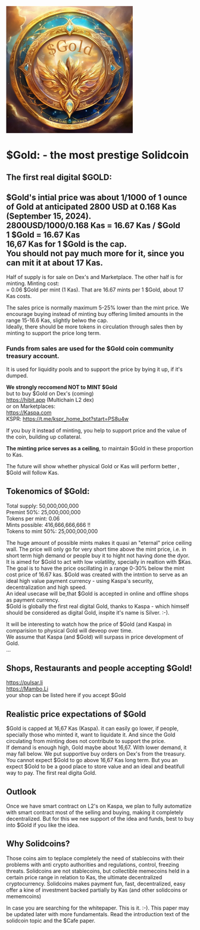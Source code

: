 <img src="https://raw.githubusercontent.com/Mambo-Token/Solidcoins/refs/heads/main/logos/Gold-Logo.png" width="340" height="340">

# $Gold: - the most prestige Solidcoin  

## The first real digital $GOLD: 
   
$Gold's intial price was about 1/1000 of 1 ounce of Gold at anticipated 2800 USD at 0.168 Kas (September 15, 2024).  
2800USD/1000/0.168 Kas = 16.67 Kas / $Gold  
1 $Gold = 16.67 Kas  
16,67 Kas for 1 $Gold is the cap.  
You should not pay much more for it, since you can mit it at about 17 Kas.
---  
Half of supply is for sale on Dex's and Marketplace. The other half is for minting.
Minting cost:  
= 0.06 $Gold per mint (1 Kas). 
That are 16.67 mints per 1 $Gold, about 17 Kas costs.

The sales price is normally maximum 5-25% lower than the mint price. 
We encourage buying instead of minting buy offering limited amounts in the range 15-16.6 Kas, slightly belwo the cap.  
Ideally, there should be more tokens in circulation through sales then by minting to support the price long term.  
### Funds from sales are used for the $Gold coin community treasury account.

It is used for liquidity pools and to support the price by bying it up, if it's dumped.

**We strongly reccomend NOT to MINT $Gold**   
but to buy $Gold on Dex's (coming)   
https://hibit.app (Multichain L2 dex)    
or on Marketplaces:   
https://Kaspa.com  
KSPR: https://t.me/kspr_home_bot?start=PS8u4w  
    
If you buy it instead of minting, you help to support price and the value of the coin, building up collateral. <br>

**The minting price serves as a ceiling**, to maintain $Gold in these proportion to Kas.  

The future will show whether physical Gold or Kas will perform better , $Gold will follow Kas.  

  

## Tokenomics of $Gold:  

Total supply: 50,000,000,000 <br>
Premint 50%: 25,000,000,000 <br>
Tokens per mint: 0.06 <br>
Mints possible: 416,666,666,666 !!<br>
Tokens to mint 50%: 25,000,000,000 <br>

The huge amount of possible mints makes it quasi an "eternal" price ceiling wall. The price will only go for very short time above the mint price, i.e. in short term high demand or people buy it to hight not having done the dyor. <br>
It is aimed for $Gold to act with low volatility, specially in realtion with $Kas.
The goal is to have the price oscillating in a range 0-30% below the mint cost price of 16.67 kas.
$Gold was created with the intntion to serve as an ideal high value payment currency - using Kaspa's security, decentralization and high speed.<br>
An ideal usecase will be,that $Gold is accepted in online and offline shops as payment currency.<br>
$Gold is globally the first real digital Gold, thanks to Kaspa - which himself should be considered as digital Gold, inspite it's name is Silver. :-).

It will be interesting to watch how the price of $Gold (and Kaspa) in comparision to physical Gold will deveop over time.<br>
We assume that Kaspa (and $Gold) will surpass in price development of Gold.  
...  
## Shops, Restaurants and people accepting $Gold!  
https://pulsar.li  
https://Mambo.Li  
your shop can be listed here if you accept $Gold  

## Realistic price expectations of $Gold
$Gold is capped at 16,67 Kas (Kaspa). it can easily go lower, if people, specially those who minted it, want to liquidate it. And since the Gold circulating from minting does not contribute to support the price.  
If demand is enough high, Gold maybe about 16,67. With lower demand, it may fall below. We put supportive buy orders on Dex's from the treasury.  
You cannot expect $Gold to go above 16,67 Kas long term. But you an expect $Gold to be a good place to store value and an ideal and beatifull way to pay. The first real digita Gold.  

## Outlook
Once we have smart contract on L2's on Kaspa, we plan to fully automatize with smart contract most of the selling and buying, making it completely decentralized. But for this we nee support of the idea and funds, best to buy into $Gold if you like the idea.

## Why Solidcoins? <br>
Those coins aim to teplace completely the need of stablecoins with their problems with anti crypto authorities and regulations, control, freezing threats.
Solidcoins are not stablecoins, but collectible memecoins held in a certain price range in relation to Kas, the ultimate decentralized cryptocurrency.
Solidcoins makes payment fun, fast, decentralized, easy offer a kine of investment backed partially by Kas (and other solidcoins or mememcoins)  
  
In case you are searching for the whitepaper. This is it. :-).
This paper may be updated later with more fundamentals. Read the introduction text of the solidcoin topic and the $Cafe paper.  
